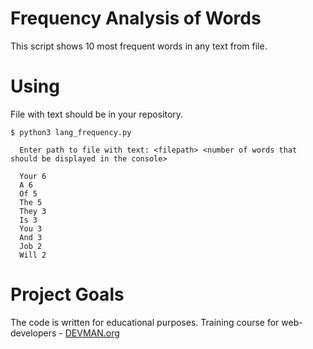 # Frequency Analysis of Words

This script shows 10 most frequent words in any text from file.

# Using 
File with text should be in your repository. 

```
$ python3 lang_frequency.py
  
  Enter path to file with text: <filepath> <number of words that should be displayed in the console>
  
  Your 6
  A 6
  Of 5
  The 5
  They 3
  Is 3
  You 3
  And 3
  Job 2
  Will 2

```

# Project Goals

The code is written for educational purposes. Training course for web-developers - [DEVMAN.org](https://devman.org)
